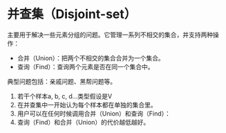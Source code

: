 # 并查集（Disjoint-set）

主要用于解决一些元素分组的问题。它管理一系列不相交的集合，并支持两种操作：

* 合并（Union）：把两个不相交的集合合并为一个集合。
* 查询（Find）：查询两个元素是否在同一个集合中。

典型问题包括：亲戚问题、黑帮问题等。

1. 若干个样本a, b, c, d...类型假设是V
2. 在并查集中一开始认为每个样本都在单独的集合里。
3. 用户可以在任何时候调用合并（Union）和查询（Find）：
4. 查询（Find）和合并（Union）的代价越低越好。

